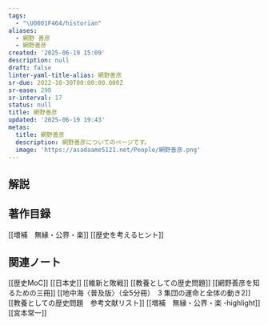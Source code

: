 ```yaml
---
tags:
  - "\U0001F464/historian"
aliases:
  - 網野 善彦
  - 網野善彦
created: '2025-06-19 15:09'
description: null
draft: false
linter-yaml-title-alias: 網野善彦
sr-due: 2022-10-30T00:00:00.000Z
sr-ease: 290
sr-interval: 17
status: null
title: 網野善彦
updated: '2025-06-19 19:43'
metas:
  title: 網野善彦
  description: 網野善彦についてのページです。
  image: 'https://asadaame5121.net/People/網野善彦.png'
---
```

## 解説

## 著作目録
[[増補　無縁・公界・楽]]
[[歴史を考えるヒント]]
## 関連ノート
[[歴史MoC]]
[[日本史]]
[[維新と敗戦]]
[[教養としての歴史問題]]
[[網野善彦を知るための三冊]]
[[地中海〈普及版〉（全5分冊）　3 集団の運命と全体の動き2]]
[[教養としての歴史問題　参考文献リスト]]
[[増補　無縁・公界・楽 -highlight]]
[[宮本常一]]
